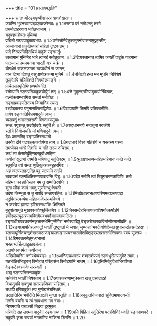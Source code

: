 +++
title = "01 प्रस्तावपद्धतिः"

+++
सन्तः श्रीरङ्गपृथ्वीशचरणत्राणशेखराः ।  
जयन्ति भुवनत्राणपदपङ्कजरेणवः ॥ 1.1भरताय परं नमोऽस्तु तस्मै  
प्रथमोदाहरणाय भक्तिभाजाम् ।  
यदुपज्ञमशेषतः पृथिव्यां  
प्रथितो राघवपादुकाप्रभावः ॥ 1.2वर्णस्तोमैर्वकुलसुमनोवासनामुद्वहन्तीम्  
आम्नायानां प्रकृतिमपरां संहितां दृष्टवन्तम् ।  
पादे नित्यप्रणिहितधियं पादुके रङ्गभर्तुः  
त्वन्नामानं मुनिमिह भजे त्वामहं स्तोतुकामः ॥ 1.3दिव्यस्थानात् त्वमिव जगतीं पादुके गाहमाना  
पादन्यासं प्रथममनघा भारती यत्र चक्रे ।  
योगक्षेमं सकलजगतां त्वय्यधीनं स जानन्  
वाचं दिव्यां दिशतु वसुधाश्रोत्रजन्मा मुनिर्मे ॥ 1.4नीचेऽपि हन्त मम मूर्धनि निर्विशेषं  
तुङ्गेऽपि यन्निविशते निगमोत्तमाङ्गे ।  
प्राचेतसप्रभृतिभिः प्रथमोपगीतं  
स्तोष्यामि रङ्गपतिपादुकयोर्युगं तत् ॥ 1.5धत्ते मुकुन्दमणिपादुकयोर्निवेशात्  
वल्मीकसम्भवगिरा समतां ममोक्तिः ।  
गङ्गाप्रवाहपतितस्य कियानिव स्यात्  
रथ्योदकस्य यमुनासलिलाद्विशेषः ॥ 1.6विज्ञापयामि किमपि प्रतिपन्नभीतिः  
प्रागेव रङ्गपतिविभ्रमपादुके त्वाम् ।  
व्यङ्क्तुं क्षमास्सदसती विगताभ्यसूयाः  
सन्तः स्पृशन्तु सदयैर्हृदयैः स्तुतिं ते ॥ 1.7अश्रद्दधानमपि नन्वधुना स्वकीये  
स्तोत्रे नियोजयसि मां मणिपादुके त्वम् ।  
देवः प्रमाणमिह रङ्गपतिस्तथात्वे  
तस्यैव देवि पदपङ्कजयोर्यथा त्वम् ॥ 1.8यदाधारं विश्वं गतिरपि च यस्तस्य परमा  
तमप्येका धत्से दिशसि च गतिं तस्य रुचिराम् ।  
कथं सा कंसारेर्द्रुहिणहरदुर्बोधमहिमा  
कवीनां क्षुद्राणां त्वमसि मणिपादु स्तुतिपदम् ॥ 1.9श्रुतप्रज्ञासम्पन्महितमहिमानः कति कति  
स्तुवन्ति त्वां सन्तः श्रुतिकुहरकण्डूहरगिरः ।  
अहं त्वल्पस्तद्वद्यदिह बहु जल्पामि तदपि  
त्वदायत्तं रङ्गक्षितिरमणपादावनि! विदुः ॥ 1.10यदेष स्तौमि त्वां त्रियुगचरणत्रायिणि! ततो  
महिम्नः का हानिस्तव मम तु सम्पन्निरवधिः ।  
शुना लीढा कामं भवतु सुरसिन्धुर्भगवती  
तदेषा किम्भूता स तु सपदि सन्तापरहितः ॥ 1.11मितप्रेक्षालाभक्षणपरिणमत्पञ्चषपदा  
मदुक्तिस्त्वय्येषा महितकविसंरम्भविषये ।  
न कस्येयं हास्या हरिचरणधात्रि! क्षितितले  
मुहुर्वात्याधूते मुखपवनविष्फूर्जितमिव ॥ 1.12निस्सन्देहनिजापकर्षविषयोत्कर्षोऽपि हर्षोदयप्रत्यूढक्रमभक्तिवैभवभवद्वैयात्यवाचालितः ।  
रङ्गाधीशपदत्रवर्णनकृतारम्भैर्निगुम्भैर्गिरां नर्मास्वादिषु वेङ्कटेश्वरकविर्नासीरमासीदति ॥ 1.13रङ्गक्ष्मापतिरत्नपादु! भवतीं तुष्टूषतो मे जवात् जृम्भन्तां भवदीयशिञ्जितसुधासन्दोहसन्देहदाः ।  
श्लाघाघूर्णितचन्द्रशेखरजटाजङ्घालगङ्गापयस्त्रासादेशविशृङ्खलप्रसरणोत्सिक्ताः स्वयं सूक्तयः ॥ 1.14हिमवन्नलसेतुमध्यभाजां  
भरताभ्यर्चितपादुकावतंसः ।  
अतपोधनधर्मतः कवीनाम्  
अखिलेष्वस्मि मनोरथेष्वबाह्यः ॥ 1.15अनिदम्प्रथमस्य शब्दराशेरपदं रङ्गधुरीणपादुके! त्वाम् ।  
गतभीतिरभिष्टुवन् विमोहात् परिहासेन विनोदयामि नाथम् ॥ 1.16वृत्तिभिर्बहुविधाभिराश्रिता  
वेङ्कटेश्वरकवेः सरस्वती ।  
अद्य रङ्गपतिरत्नपादुके!  
नर्तकीव भवतीं निषेवताम् ॥ 1.17अपारकरुणाम्बुधेस्तव खलु प्रसादादहं  
विधातुमपि शक्नुयां शतसहस्रिकां संहिताम् ।  
तथापि हरिपादुके! तव गुणौघलेशस्थितेः  
उदाहृतिरियं भवेदिति मिताऽपि युक्ता स्तुतिः ॥ 1.18अनुकृतनिजनादां सूक्तिमापादयन्ती  
मनसि वचसि च त्वं सावधाना मम स्याः ।  
निशमयति यथाऽसौ निद्रया दूरमुक्तः  
परिषदि सह लक्ष्म्या पादुके! रङ्गनाथः ॥ 1.19त्वयि विहिता स्तुतिरेषा पदरक्षिणि! भवति रङ्गनाथपदे ।  
तदुपरि कृता सपर्या नमतामिव नाकिनां शिरसि ॥ 1.20